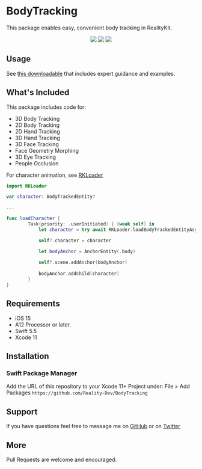 # BodyTracking

This package enables easy, convenient body tracking in RealityKit.

<p align="center">
  <img src="https://img.shields.io/github/v/release/Reality-Dev/BodyTracking?color=orange&display_name=tag&label=SwiftPM&logo=swift&style=plastic"/>
  <img src="https://img.shields.io/static/v1?label=platform&message=iOS&color=lightgrey&style=plastic"/>
  <img src="https://img.shields.io/static/v1?label=Swift&message=5.5&color=orange&style=plastic&logo=swift"/>
</p>

## Usage

See [this downloadable](https://www.realityacademy.pro/course/body-tracking) that includes expert guidance and examples.

## What's Included

This package includes code for:
- 3D Body Tracking
- 2D Body Tracking
- 2D Hand Tracking
- 3D Hand Tracking
- 3D Face Tracking
- Face Geometry Morphing
- 3D Eye Tracking
- People Occlusion

For character animation, see [RKLoader](https://github.com/Reality-Dev/RealityKit-Asset-Loading)
``` swift
import RKLoader

var character: BodyTrackedEntity?

...

func loadCharacter {
        Task(priority: .userInitiated) { [weak self] in
            let character = try await RKLoader.loadBodyTrackedEntityAsync(named: "character")

            self?.character = character

            let bodyAnchor = AnchorEntity(.body)
            
            self?.scene.addAnchor(bodyAnchor)
            
            bodyAnchor.addChild(character)
        }
}
```

## Requirements

- iOS 15
- A12 Processor or later.
- Swift 5.5
- Xcode 11

## Installation

### Swift Package Manager

Add the URL of this repository to your Xcode 11+ Project under:
    File > Add Packages
    `https://github.com/Reality-Dev/BodyTracking`

## Support

If you have questions feel free to message me on [GitHub](https://github.com/Reality-Dev) or on [Twitter](https://twitter.com/GMJ4K)


## More

Pull Requests are welcome and encouraged.
